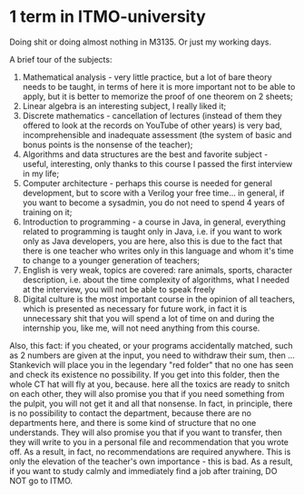 # 1 term in ITMO-university
Doing shit or doing almost nothing in M3135.
Or just my working days.


A brief tour of the subjects:
1. Mathematical analysis - very little practice, but a lot of bare theory needs to be taught, in terms of here it is more important not to be able to apply, but it is better to memorize the proof of one theorem on 2 sheets;
2. Linear algebra is an interesting subject, I really liked it;
3. Discrete mathematics - cancellation of lectures (instead of them they offered to look at the records on YouTube of other years) is very bad, incomprehensible and inadequate assessment (the system of basic and bonus points is the nonsense of the teacher);
4. Algorithms and data structures are the best and favorite subject - useful, interesting, only thanks to this course I passed the first interview in my life;
5. Computer architecture - perhaps this course is needed for general development, but to score with a Verilog your free time... in general, if you want to become a sysadmin, you do not need to spend 4 years of training on it;
6. Introduction to programming - a course in Java, in general, everything related to programming is taught only in Java, i.e. if you want to work only as Java developers, you are here, also this is due to the fact that there is one teacher who writes only in this language and whom it's time to change to a younger generation of teachers;
7. English is very weak, topics are covered: rare animals, sports, character description, i.e. about the time complexity of algorithms, what I needed at the interview, you will not be able to speak freely
8. Digital culture is the most important course in the opinion of all teachers, which is presented as necessary for future work, in fact it is unnecessary shit that you will spend a lot of time on and during the internship you, like me, will not need anything from this course.

Also, this fact: if you cheated, or your programs accidentally matched, such as 2 numbers are given at the input, you need to withdraw their sum, then ... Stankevich will place you in the legendary "red folder" that no one has seen and check its existence no possibility. If you get into this folder, then the whole CT hat will fly at you, because. here all the toxics are ready to snitch on each other, they will also promise you that if you need something from the pulpit, you will not get it and all that nonsense. In fact, in principle, there is no possibility to contact the department, because there are no departments here, and there is some kind of structure that no one understands.
They will also promise you that if you want to transfer, then they will write to you in a personal file and recommendation that you wrote off. As a result, in fact, no recommendations are required anywhere. This is only the elevation of the teacher's own importance - this is bad.
As a result, if you want to study calmly and immediately find a job after training, DO NOT go to ITMO.
